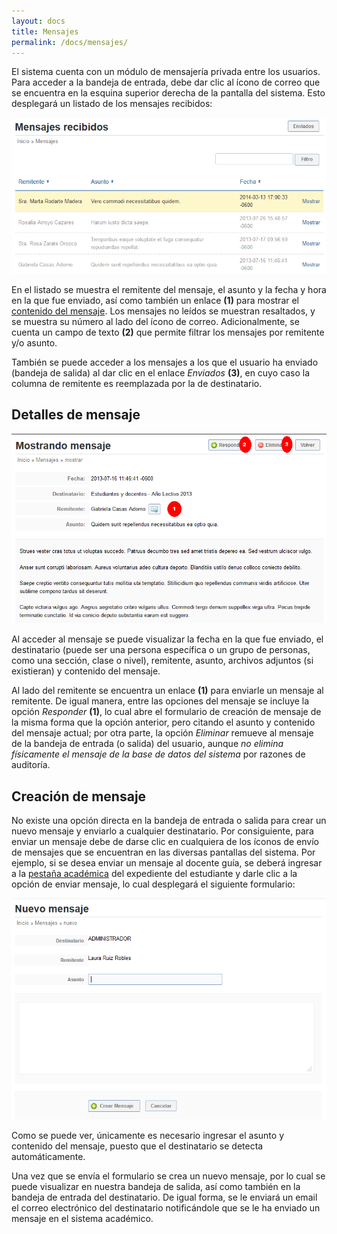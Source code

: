 ```yaml
---
layout: docs
title: Mensajes
permalink: /docs/mensajes/
---
```


El sistema cuenta con un módulo de mensajería privada entre los usuarios. Para acceder a la bandeja de entrada, debe dar clic
al ícono de correo que se encuentra en la esquina superior derecha de la pantalla del sistema. Esto desplegará un listado de
los mensajes recibidos:

![inbox](/img/docs/mensajes_index.png)

En el listado se muestra el remitente del mensaje, el asunto y la fecha y hora en la que fue enviado, así como también un enlace **(1)** para 
mostrar el [contenido del mensaje](#detalles_de_mensaje). Los mensajes no leídos se muestran resaltados, y se muestra su número al lado del ícono de correo.
Adicionalmente, se cuenta un campo de texto **(2)** que permite filtrar los mensajes por remitente y/o asunto.

También se puede acceder a los mensajes a los que el usuario ha enviado (bandeja de salida) al dar clic en el enlace *Enviados* **(3)**, en cuyo 
caso la columna de remitente es reemplazada por la de destinatario.

## Detalles de mensaje

![detalles](/img/docs/mensaje_show.png)

Al acceder al mensaje se puede visualizar la fecha en la que fue enviado, el destinatario (puede ser una persona específica o un grupo de personas,
como una sección, clase o nivel), remitente, asunto, archivos adjuntos (si existieran) y contenido del mensaje.

Al lado del remitente se encuentra un enlace **(1)** para enviarle un mensaje al remitente. De igual manera, entre las opciones del mensaje se
incluye la opción *Responder* **(1)**, lo cual abre el formulario de creación de mensaje de la misma forma que la opción anterior, pero citando
el asunto y contenido del mensaje actual; por otra parte, la opción *Eliminar* remueve al mensaje de la bandeja de entrada (o salida) del usuario, aunque 
*no elimina físicamente el mensaje de la base de datos del sistema* por razones de auditoría.

## Creación de mensaje

No existe una opción directa en la bandeja de entrada o salida para crear un nuevo mensaje y enviarlo a cualquier destinatario. 
Por consiguiente, para enviar un mensaje debe de darse clic en cualquiera de los íconos de envío de mensajes que se encuentran en las diversas pantallas
del sistema. Por ejemplo, si se desea enviar un mensaje al docente guía, se deberá ingresar a la [pestaña académica](/docs/quickstart/#acadmico) del
expediente del estudiante y darle clic a la opción de enviar mensaje, lo cual desplegará el siguiente formulario:

![crear](/img/docs/mensajes_new.png)

Como se puede ver, únicamente es necesario ingresar el asunto y contenido del mensaje, puesto que el destinatario se detecta automáticamente.

Una vez que se envía el formulario se crea un nuevo mensaje, por lo cual se puede visualizar en nuestra bandeja de salida, así como también
en la bandeja de entrada del destinatario. De igual forma, se le enviará un email el correo electrónico del destinatario notificándole que 
se le ha enviado un mensaje en el sistema académico.
